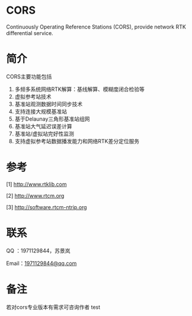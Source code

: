 # CORS
Continuously Operating Reference Stations (CORS), provide network RTK differential service.

# 简介
CORS主要功能包括
1. 多频多系统网络RTK解算：基线解算、模糊度闭合检验等
2. 虚拟参考站技术
3. 基准站观测数据时间同步技术
4. 支持连接大规模基准站
5. 基于Delaunay三角形基准站组网
6. 基准站大气延迟误差计算
7. 基准站/虚拟站完好性监测
8. 支持虚拟参考站数据播发能力和网络RTK差分定位服务

# 参考
[1] http://www.rtklib.com 

[2] http://www.rtcm.org

[3] http://software.rtcm-ntrip.org

# 联系

QQ  ：1971129844，苏景岚

Email：1971129844@qq.com

# 备注
若对cors专业版本有需求可咨询作者
test
